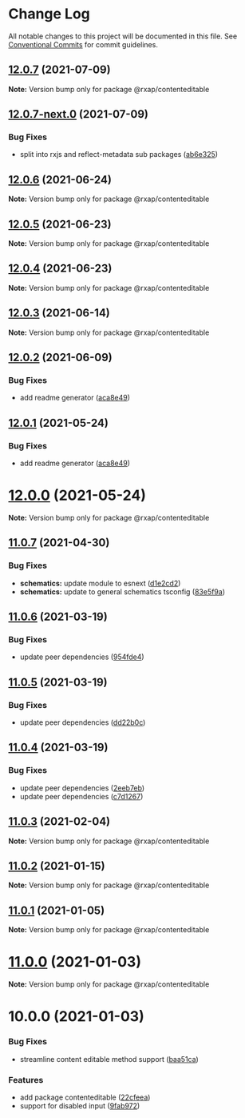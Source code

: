 # Change Log

All notable changes to this project will be documented in this file.
See [Conventional Commits](https://conventionalcommits.org) for commit guidelines.

## [12.0.7](https://gitlab.com/rxap/packages/compare/@rxap/contenteditable@12.0.7-next.0...@rxap/contenteditable@12.0.7) (2021-07-09)

**Note:** Version bump only for package @rxap/contenteditable





## [12.0.7-next.0](https://gitlab.com/rxap/packages/compare/@rxap/contenteditable@12.0.6...@rxap/contenteditable@12.0.7-next.0) (2021-07-09)


### Bug Fixes

* split into rxjs and reflect-metadata sub packages ([ab6e325](https://gitlab.com/rxap/packages/commit/ab6e32562dbed73752165f3568624f8d3417d7ee))





## [12.0.6](https://gitlab.com/rxap/packages/compare/@rxap/contenteditable@12.0.5...@rxap/contenteditable@12.0.6) (2021-06-24)

**Note:** Version bump only for package @rxap/contenteditable





## [12.0.5](https://gitlab.com/rxap/packages/compare/@rxap/contenteditable@12.0.4...@rxap/contenteditable@12.0.5) (2021-06-23)

**Note:** Version bump only for package @rxap/contenteditable





## [12.0.4](https://gitlab.com/rxap/packages/compare/@rxap/contenteditable@12.0.3...@rxap/contenteditable@12.0.4) (2021-06-23)

**Note:** Version bump only for package @rxap/contenteditable





## [12.0.3](https://gitlab.com/rxap/packages/compare/@rxap/contenteditable@12.0.2...@rxap/contenteditable@12.0.3) (2021-06-14)

**Note:** Version bump only for package @rxap/contenteditable





## [12.0.2](https://gitlab.com/rxap/packages/compare/@rxap/contenteditable@11.0.8...@rxap/contenteditable@12.0.2) (2021-06-09)


### Bug Fixes

* add readme generator ([aca8e49](https://gitlab.com/rxap/packages/commit/aca8e495f06d81edf14e56fdd1e6a3c2d7de4c50))





## [12.0.1](https://gitlab.com/rxap/packages/compare/@rxap/contenteditable@12.0.0...@rxap/contenteditable@12.0.1) (2021-05-24)


### Bug Fixes

* add readme generator ([aca8e49](https://gitlab.com/rxap/packages/commit/aca8e495f06d81edf14e56fdd1e6a3c2d7de4c50))





# [12.0.0](https://gitlab.com/rxap/packages/compare/@rxap/contenteditable@11.0.7...@rxap/contenteditable@12.0.0) (2021-05-24)

**Note:** Version bump only for package @rxap/contenteditable





## [11.0.7](https://gitlab.com/rxap/packages/compare/@rxap/contenteditable@11.0.6...@rxap/contenteditable@11.0.7) (2021-04-30)


### Bug Fixes

* **schematics:** update module to esnext ([d1e2cd2](https://gitlab.com/rxap/packages/commit/d1e2cd252f3866471935131187b3acaefe2cca82))
* **schematics:** update to general schematics tsconfig ([83e5f9a](https://gitlab.com/rxap/packages/commit/83e5f9a0cf1810686a503425d87a5e4ae30b8c84))





## [11.0.6](https://gitlab.com/rxap/packages/compare/@rxap/contenteditable@11.0.5...@rxap/contenteditable@11.0.6) (2021-03-19)


### Bug Fixes

* update peer dependencies ([954fde4](https://gitlab.com/rxap/packages/commit/954fde47836ff0c1f25a77c33ff871ddc7685b6c))





## [11.0.5](https://gitlab.com/rxap/packages/compare/@rxap/contenteditable@11.0.4...@rxap/contenteditable@11.0.5) (2021-03-19)


### Bug Fixes

* update peer dependencies ([dd22b0c](https://gitlab.com/rxap/packages/commit/dd22b0ce053bc266c7aea659a2faf3be39f424e7))





## [11.0.4](https://gitlab.com/rxap/packages/compare/@rxap/contenteditable@11.0.3...@rxap/contenteditable@11.0.4) (2021-03-19)


### Bug Fixes

* update peer dependencies ([2eeb7eb](https://gitlab.com/rxap/packages/commit/2eeb7eb85eedd6d610e855dc1724c7153cf01fd0))
* update peer dependencies ([c7d1267](https://gitlab.com/rxap/packages/commit/c7d12671f3efc198985cddee92caa2558e74b023))





## [11.0.3](https://gitlab.com/rxap/packages/compare/@rxap/contenteditable@11.0.2...@rxap/contenteditable@11.0.3) (2021-02-04)

**Note:** Version bump only for package @rxap/contenteditable





## [11.0.2](https://gitlab.com/rxap/packages/compare/@rxap/contenteditable@10.0.1...@rxap/contenteditable@11.0.2) (2021-01-15)

**Note:** Version bump only for package @rxap/contenteditable





## [11.0.1](https://gitlab.com/rxap/packages/compare/@rxap/contenteditable@11.0.0...@rxap/contenteditable@11.0.1) (2021-01-05)

**Note:** Version bump only for package @rxap/contenteditable





# [11.0.0](https://gitlab.com/rxap/packages/compare/@rxap/contenteditable@10.0.0...@rxap/contenteditable@11.0.0) (2021-01-03)

**Note:** Version bump only for package @rxap/contenteditable





# 10.0.0 (2021-01-03)


### Bug Fixes

* streamline content editable method support ([baa51ca](https://gitlab.com/rxap/packages/commit/baa51ca42825fe68cbf111247bb7d7e2251dfe6d))


### Features

* add package contenteditable ([22cfeea](https://gitlab.com/rxap/packages/commit/22cfeea0894ca18b19235c63ba54fbfbb1ecc7a7))
* support for disabled input ([9fab972](https://gitlab.com/rxap/packages/commit/9fab972b80297e750a72677bc20c4bf363cda8d9))
